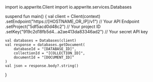 import io.appwrite.Client
import io.appwrite.services.Databases

suspend fun main() {
    val client = Client(context)
      .setEndpoint("https://[HOSTNAME_OR_IP]/v1") // Your API Endpoint
      .setProject("5df5acd0d48c2") // Your project ID
      .setKey("919c2d18fb5d4...a2ae413da83346ad2") // Your secret API key

    val databases = Databases(client)
    val response = databases.getDocument(
        databaseId = "[DATABASE_ID]",
        collectionId = "[COLLECTION_ID]",
        documentId = "[DOCUMENT_ID]"
    )
    val json = response.body?.string()
}